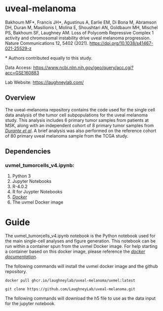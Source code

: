 # uveal-melanoma

Bakhoum MF*, Francis JH*, Agustinus A, Earlie EM, Di Bona M, Abramson DH, Duran M, Masilionis I, Molina E, Shoushtari AN, Goldbaum MH, Mischel PS, Bakhoum SF, Laughney AM. Loss of Polycomb Repressive Complex 1 activity and chromosomal instability drive uveal melanoma progression.
Nature Communications 12, 5402 (2021). https://doi.org/10.1038/s41467-021-25529-z

\* Authors contributed equally to this study.

Data Access:    https://www.ncbi.nlm.nih.gov/geo/query/acc.cgi?acc=GSE160883

Lab Website: https://laughneylab.com/

## Overview
The uveal-melanoma repository contains the code used for the single cell data analysis of the tumor cell subpopulations for the uveal melanoma study. This analysis includes 6 primary tumor samples from patients at MSK, along with an independent cohort of 8 primary tumor samples from [*Durante et al*](https://www.nature.com/articles/s41467-019-14256-1). A brief analysis was also performed on the reference cohort of 80 primary uveal melanoma sample from the TCGA study. 


## Dependencies
### uvmel_tumorcells_v4.ipynb:
  1. Python 3
  2. Jupyter Notebooks
  3. R-4.0.2
  4. R for Juypter Notebooks
  5. [*Docker*](https://docs.docker.com/get-docker/)
  6. The uvmel Docker image


# Guide
The uvmel_tumorcells_v4.ipynb notebook is the Python notebook used for the main single-cell analyses and figure generation. This notebook can be run within a container spun from the uvmel Docker image. For help starting a container based on this docker image, please reference the [*docker documentation*](https://docs.docker.com/engine/reference/commandline/run/).

The following commands will install the uvmel docker image and the github repository.
```
docker pull ghcr.io/laughneylab/uveal-melanoma/uvmel:latest

git clone https://github.com/LaughneyLab/uveal-melanoma.git
```

The following commands will download the h5 file to use as the data input for the jupyter notebook.

